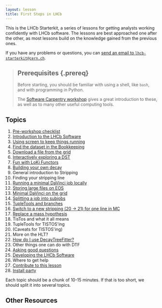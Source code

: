 ```yaml
---
layout: lesson
title: First Steps in LHCb
---
```


This is the LHCb Starterkit, a series of lessons for getting analysts working 
confidently with LHCb software.
The lessons are best approached one after the other, as most lessons build on 
the knowledge gained from the previous ones.

If you have any problems or questions, you can [send an email to 
`lhcb-starterkit@cern.ch`](mailto:lhcb-starterkit@cern.ch).

> ## Prerequisites {.prereq}
>
> Before starting, you should be familiar with using a shell, like `bash`, and 
> with programming in Python.
>
> The [Software Carpentry 
> workshop](http://twitwi.github.io/2015-06-02-cern-lhcb/) gives a great 
> introduction to these, as well as to many other useful computing tools.

## Topics

1.  [Pre-workshop checklist](00-prerequisites.html) 
1.  [Introduction to the LHCb Software](01-davinci.html)
1.  [Using screen to keep things running](02-screen.html)
2.  [Find the dataset in the Bookkeeping](03-bookkeeping.html)
2.  [Download a file from the grid](05-files-from-grid.html)
2.  [Interactively exploring a DST](05-interactive-dst.html)
2.  [Fun with LoKi Functors](06-loki-functors.html)
3.  [Building your own decay](06-building-decays.html)
3.  General introduction to Stripping
3.  Finding your stripping line
2.  [Running a minimal DaVinci job locally](09-minimal-dv-job.html)
3.  [Storing large files on EOS](10-eos-storage.html)
4.  [Minimal DaVinci on the grid](11-davinci-grid.html)
9.  [Splitting a job into subjobs](12-split-jobs.html)
5.  [TupleTools and branches](12-add-tupletools.html)
8.  [Switch to a new stripping (20 -> 21) for one line in MC](14-rerun-stripping.html)
11. [Replace a mass hypothesis](17-switch-mass-hypo.html)
12. TisTos and what it all means
13. TupleTools for TISTOS'ing
14. (Caveats for TISTOS'ing)
14. More on the HLT?
22. [How do I use DecayTreeFitter?](22-decay-tree-fitter.html)
18. Other things one can do with DTF
19. [Asking good questions](26-asking-questions.html)
19. [Developing the LHCb Software](16-lhcb-dev.html)
20. Where to get help
21. [Contribute to this lesson](27-contributing.html)
22. [Install party](32-install-party.html)

Each topic should be a chunk of 10-15 minutes.
If that is too short, we should split it into several topics.

## Other Resources
